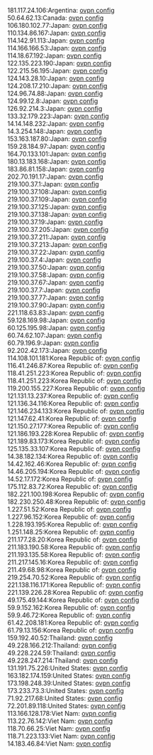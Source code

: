181.117.24.106:Argentina: [ovpn config](vpn/181_117_24_106.ovpn)  
50.64.62.13:Canada: [ovpn config](vpn/50_64_62_13.ovpn)  
106.180.102.77:Japan: [ovpn config](vpn/106_180_102_77.ovpn)  
110.134.86.167:Japan: [ovpn config](vpn/110_134_86_167.ovpn)  
114.142.91.113:Japan: [ovpn config](vpn/114_142_91_113.ovpn)  
114.166.166.53:Japan: [ovpn config](vpn/114_166_166_53.ovpn)  
114.18.67.192:Japan: [ovpn config](vpn/114_18_67_192.ovpn)  
122.135.223.190:Japan: [ovpn config](vpn/122_135_223_190.ovpn)  
122.215.56.195:Japan: [ovpn config](vpn/122_215_56_195.ovpn)  
124.143.28.10:Japan: [ovpn config](vpn/124_143_28_10.ovpn)  
124.208.17.210:Japan: [ovpn config](vpn/124_208_17_210.ovpn)  
124.96.74.88:Japan: [ovpn config](vpn/124_96_74_88.ovpn)  
124.99.12.8:Japan: [ovpn config](vpn/124_99_12_8.ovpn)  
126.92.214.3:Japan: [ovpn config](vpn/126_92_214_3.ovpn)  
133.32.179.223:Japan: [ovpn config](vpn/133_32_179_223.ovpn)  
14.14.148.232:Japan: [ovpn config](vpn/14_14_148_232.ovpn)  
14.3.254.148:Japan: [ovpn config](vpn/14_3_254_148.ovpn)  
153.163.187.80:Japan: [ovpn config](vpn/153_163_187_80.ovpn)  
159.28.184.97:Japan: [ovpn config](vpn/159_28_184_97.ovpn)  
164.70.133.101:Japan: [ovpn config](vpn/164_70_133_101.ovpn)  
180.13.183.168:Japan: [ovpn config](vpn/180_13_183_168.ovpn)  
183.86.81.158:Japan: [ovpn config](vpn/183_86_81_158.ovpn)  
202.70.191.17:Japan: [ovpn config](vpn/202_70_191_17.ovpn)  
219.100.37.1:Japan: [ovpn config](vpn/219_100_37_1.ovpn)  
219.100.37.108:Japan: [ovpn config](vpn/219_100_37_108.ovpn)  
219.100.37.109:Japan: [ovpn config](vpn/219_100_37_109.ovpn)  
219.100.37.125:Japan: [ovpn config](vpn/219_100_37_125.ovpn)  
219.100.37.138:Japan: [ovpn config](vpn/219_100_37_138.ovpn)  
219.100.37.19:Japan: [ovpn config](vpn/219_100_37_19.ovpn)  
219.100.37.205:Japan: [ovpn config](vpn/219_100_37_205.ovpn)  
219.100.37.211:Japan: [ovpn config](vpn/219_100_37_211.ovpn)  
219.100.37.213:Japan: [ovpn config](vpn/219_100_37_213.ovpn)  
219.100.37.22:Japan: [ovpn config](vpn/219_100_37_22.ovpn)  
219.100.37.4:Japan: [ovpn config](vpn/219_100_37_4.ovpn)  
219.100.37.50:Japan: [ovpn config](vpn/219_100_37_50.ovpn)  
219.100.37.58:Japan: [ovpn config](vpn/219_100_37_58.ovpn)  
219.100.37.67:Japan: [ovpn config](vpn/219_100_37_67.ovpn)  
219.100.37.7:Japan: [ovpn config](vpn/219_100_37_7.ovpn)  
219.100.37.77:Japan: [ovpn config](vpn/219_100_37_77.ovpn)  
219.100.37.90:Japan: [ovpn config](vpn/219_100_37_90.ovpn)  
221.118.63.83:Japan: [ovpn config](vpn/221_118_63_83.ovpn)  
59.128.169.98:Japan: [ovpn config](vpn/59_128_169_98.ovpn)  
60.125.195.98:Japan: [ovpn config](vpn/60_125_195_98.ovpn)  
60.74.62.107:Japan: [ovpn config](vpn/60_74_62_107.ovpn)  
60.79.196.9:Japan: [ovpn config](vpn/60_79_196_9.ovpn)  
92.202.42.173:Japan: [ovpn config](vpn/92_202_42_173.ovpn)  
114.108.101.181:Korea Republic of: [ovpn config](vpn/114_108_101_181.ovpn)  
116.41.246.87:Korea Republic of: [ovpn config](vpn/116_41_246_87.ovpn)  
118.41.251.223:Korea Republic of: [ovpn config](vpn/118_41_251_223.ovpn)  
118.41.251.223:Korea Republic of: [ovpn config](vpn/118_41_251_223.ovpn)  
119.200.155.227:Korea Republic of: [ovpn config](vpn/119_200_155_227.ovpn)  
121.131.13.237:Korea Republic of: [ovpn config](vpn/121_131_13_237.ovpn)  
121.136.34.116:Korea Republic of: [ovpn config](vpn/121_136_34_116.ovpn)  
121.146.234.133:Korea Republic of: [ovpn config](vpn/121_146_234_133.ovpn)  
121.147.62.41:Korea Republic of: [ovpn config](vpn/121_147_62_41.ovpn)  
121.150.27.177:Korea Republic of: [ovpn config](vpn/121_150_27_177.ovpn)  
121.186.193.228:Korea Republic of: [ovpn config](vpn/121_186_193_228.ovpn)  
121.189.83.173:Korea Republic of: [ovpn config](vpn/121_189_83_173.ovpn)  
125.135.33.107:Korea Republic of: [ovpn config](vpn/125_135_33_107.ovpn)  
14.38.182.134:Korea Republic of: [ovpn config](vpn/14_38_182_134.ovpn)  
14.42.162.46:Korea Republic of: [ovpn config](vpn/14_42_162_46.ovpn)  
14.46.205.194:Korea Republic of: [ovpn config](vpn/14_46_205_194.ovpn)  
14.52.17.172:Korea Republic of: [ovpn config](vpn/14_52_17_172.ovpn)  
175.112.83.72:Korea Republic of: [ovpn config](vpn/175_112_83_72.ovpn)  
182.221.100.198:Korea Republic of: [ovpn config](vpn/182_221_100_198.ovpn)  
182.230.250.48:Korea Republic of: [ovpn config](vpn/182_230_250_48.ovpn)  
1.227.51.52:Korea Republic of: [ovpn config](vpn/1_227_51_52.ovpn)  
1.227.96.152:Korea Republic of: [ovpn config](vpn/1_227_96_152.ovpn)  
1.228.193.195:Korea Republic of: [ovpn config](vpn/1_228_193_195.ovpn)  
1.251.148.25:Korea Republic of: [ovpn config](vpn/1_251_148_25.ovpn)  
211.177.28.20:Korea Republic of: [ovpn config](vpn/211_177_28_20.ovpn)  
211.183.190.58:Korea Republic of: [ovpn config](vpn/211_183_190_58.ovpn)  
211.193.135.58:Korea Republic of: [ovpn config](vpn/211_193_135_58.ovpn)  
211.217.145.16:Korea Republic of: [ovpn config](vpn/211_217_145_16.ovpn)  
211.49.68.98:Korea Republic of: [ovpn config](vpn/211_49_68_98.ovpn)  
219.254.70.52:Korea Republic of: [ovpn config](vpn/219_254_70_52.ovpn)  
221.138.116.171:Korea Republic of: [ovpn config](vpn/221_138_116_171.ovpn)  
221.139.226.28:Korea Republic of: [ovpn config](vpn/221_139_226_28.ovpn)  
49.175.49.144:Korea Republic of: [ovpn config](vpn/49_175_49_144.ovpn)  
59.9.152.162:Korea Republic of: [ovpn config](vpn/59_9_152_162.ovpn)  
59.9.46.72:Korea Republic of: [ovpn config](vpn/59_9_46_72.ovpn)  
61.42.208.181:Korea Republic of: [ovpn config](vpn/61_42_208_181.ovpn)  
61.79.13.156:Korea Republic of: [ovpn config](vpn/61_79_13_156.ovpn)  
159.192.40.52:Thailand: [ovpn config](vpn/159_192_40_52.ovpn)  
49.228.166.212:Thailand: [ovpn config](vpn/49_228_166_212.ovpn)  
49.228.224.59:Thailand: [ovpn config](vpn/49_228_224_59.ovpn)  
49.228.247.214:Thailand: [ovpn config](vpn/49_228_247_214.ovpn)  
131.191.75.226:United States: [ovpn config](vpn/131_191_75_226.ovpn)  
163.182.174.159:United States: [ovpn config](vpn/163_182_174_159.ovpn)  
173.198.248.39:United States: [ovpn config](vpn/173_198_248_39.ovpn)  
173.233.73.3:United States: [ovpn config](vpn/173_233_73_3.ovpn)  
71.92.217.68:United States: [ovpn config](vpn/71_92_217_68.ovpn)  
72.201.89.118:United States: [ovpn config](vpn/72_201_89_118.ovpn)  
113.166.128.178:Viet Nam: [ovpn config](vpn/113_166_128_178.ovpn)  
113.22.76.142:Viet Nam: [ovpn config](vpn/113_22_76_142.ovpn)  
118.70.66.25:Viet Nam: [ovpn config](vpn/118_70_66_25.ovpn)  
118.71.223.133:Viet Nam: [ovpn config](vpn/118_71_223_133.ovpn)  
14.183.46.84:Viet Nam: [ovpn config](vpn/14_183_46_84.ovpn)  
